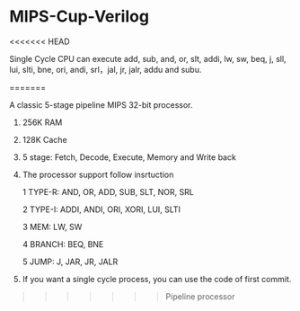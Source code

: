 # MIPS-Cup-Verilog
<<<<<<< HEAD

Single Cycle CPU can execute add, sub, and, or, slt, addi, lw, sw, beq, j, sll, lui, slti, bne, ori, andi, srl，jal, jr, jalr, addu and subu.

=======


A classic 5-stage pipeline MIPS 32-bit processor.

1. 256K RAM

2. 128K Cache

3. 5 stage: Fetch, Decode, Execute, Memory and Write back

4. The processor support follow insrtuction

	1 TYPE-R: AND, OR, ADD, SUB, SLT, NOR, SRL

	2 TYPE-I: ADDI, ANDI, ORI, XORI, LUI, SLTI

	3 MEM: LW, SW

	4 BRANCH: BEQ, BNE

	5 JUMP: J, JAR, JR, JALR


5. If you want a single cycle process, you can use the code of first commit.
>>>>>>> Pipeline processor
